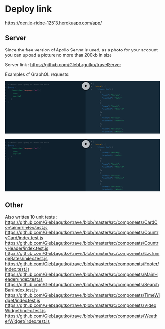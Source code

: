 # Deploy link

https://gentle-ridge-12513.herokuapp.com/app/

## Server

Since the free version of Apollo Server is used, as a photo for your account you can upload a picture no more than 200kb in size

Server link : https://github.com/GlebLagutko/travelServer

Examples of GraphQL requests:

![image](./assets/images/read/first.png)


![image](./assets/images/read/first.png)

## Other

Also written 10 unit tests : 
https://github.com/GlebLagutko/travel/blob/master/src/components/CardContainer/index.test.js
https://github.com/GlebLagutko/travel/blob/master/src/components/CountryCard/index.test.js
https://github.com/GlebLagutko/travel/blob/master/src/components/CountryHeader/index.test.js
https://github.com/GlebLagutko/travel/blob/master/src/components/ExchangeRates/index.test.js
https://github.com/GlebLagutko/travel/blob/master/src/components/Footer/index.test.js
https://github.com/GlebLagutko/travel/blob/master/src/components/MainHeader/index.test.js
https://github.com/GlebLagutko/travel/blob/master/src/components/SearchBar/index.test.js
https://github.com/GlebLagutko/travel/blob/master/src/components/TimeWidget/index.test.js
https://github.com/GlebLagutko/travel/blob/master/src/components/VideoWidget/index.test.js
https://github.com/GlebLagutko/travel/blob/master/src/components/WeatherWidget/index.test.js
